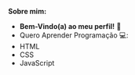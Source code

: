 **Sobre mim:**

- **Bem-Vindo(a) ao meu perfil!** 🎉
- Quero Aprender Programação 💻:
- HTML
- CSS
- JavaScript
